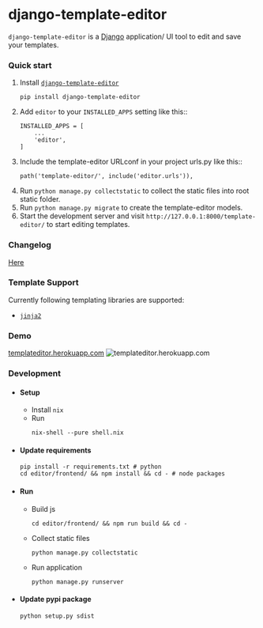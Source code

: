 # django-template-editor
`django-template-editor` is a [Django](https://www.djangoproject.com/) application/ UI tool to edit and save your templates.  

### Quick start
1. Install [`django-template-editor`](https://pypi.org/project/django-template-editor/0.1/)
    ```
    pip install django-template-editor
    ```
2. Add `editor` to your `INSTALLED_APPS` setting like this::
    ```
    INSTALLED_APPS = [
        ...
        'editor',
    ]
    ```
3. Include the template-editor URLconf in your project urls.py like this::
    ```
    path('template-editor/', include('editor.urls')),
    ```
4. Run `python manage.py collectstatic` to collect the static files into root static folder.
5. Run `python manage.py migrate` to create the template-editor models.
6. Start the development server and visit `http://127.0.0.1:8000/template-editor/`
   to start editing templates.


### Changelog
[Here](https://github.com/wilspi/django-template-editor/releases)


### Template Support
Currently following templating libraries are supported:
* [`jinja2`](https://www.palletsprojects.com/p/jinja/)



### Demo
[templateditor.herokuapp.com](https://templateditor.herokuapp.com)
![templateditor.herokuapp.com](https://i.imgur.com/ixPn47L.jpg)


### Development
* #### Setup

  * Install `nix`
  * Run
    ```
    nix-shell --pure shell.nix
    ```

* #### Update requirements
    ```
    pip install -r requirements.txt # python
    cd editor/frontend/ && npm install && cd - # node packages
    ```

* #### Run
  * Build js 
    ```
    cd editor/frontend/ && npm run build && cd -
    ```
  * Collect static files
    ```
    python manage.py collectstatic
    ```
  * Run application
    ```
    python manage.py runserver
    ```
* #### Update pypi package
  ```
  python setup.py sdist
  ```
  
